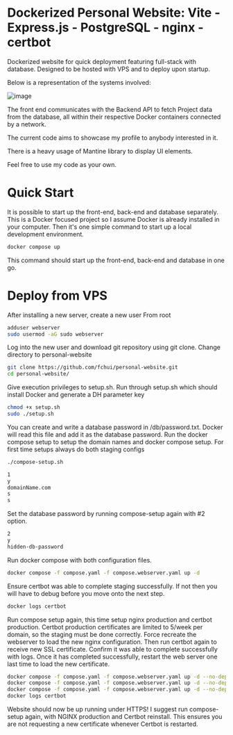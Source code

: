 # Dockerized Personal Website: Vite - Express.js - PostgreSQL - nginx - certbot

Dockerized website for quick deployment featuring full-stack with database. Designed to be hosted with VPS and to deploy upon startup. 

Below is a representation of the systems involved:

![image](https://github.com/user-attachments/assets/d8ba4a10-674a-411c-9b0a-9931ecd6c1e7)

The front end communicates with the Backend API to fetch Project data from the database, all within their respective Docker containers connected by a network.

The current code aims to showcase my profile to anybody interested in it.

There is a heavy usage of Mantine library to display UI elements.

Feel free to use my code as your own.

# Quick Start
It is possible to start up the front-end, back-end and database separately. This is a Docker focused project so I assume Docker is already installed in your computer. Then it's one simple command to start up a local development environment.
```bash
docker compose up
```
This command should start up the front-end, back-end and database in one go.

# Deploy from VPS

After installing a new server, create a new user From root
```bash
adduser webserver
sudo usermod -aG sudo webserver
```
Log into the new user and download git repository using git clone. Change directory to personal-website
```bash
git clone https://github.com/fchui/personal-website.git
cd personal-website/
```
Give execution privileges to setup.sh. Run through setup.sh which should install Docker and generate a DH parameter key
```bash
chmod +x setup.sh
sudo ./setup.sh
```
You can create and write a database password in /db/password.txt. Docker will read this file and add it as the database password.
Run the docker compose setup to setup the domain names and docker compose setup. For first time setups always do both staging configs
```bash
./compose-setup.sh
```
```bash
1
y
domainName.com
s
s
```
Set the database password by running compose-setup again with #2 option.
```bash
2
y
hidden-db-password
```
Run docker compose with both configuration files.
```bash
docker compose -f compose.yaml -f compose.webserver.yaml up -d
```
Ensure certbot was able to complete staging successfully. If not then you will have to debug before you move onto the next step.
```bash
docker logs certbot
```
Run compose setup again, this time setup nginx production and certbot production. Certbot production certificates are limited to 5/week per domain, so the staging must be done correctly. Force recreate the webserver to load the new nginx configuration. Then run certbot again to receive new SSL certificate. Confirm it was able to complete successfully with logs. Once it has completed successfully, restart the web server one last time to load the new certificate.
```bash
docker compose -f compose.yaml -f compose.webserver.yaml up -d --no-deps --force-recreate webserver
docker compose -f compose.yaml -f compose.webserver.yaml up -d --no-deps --force-recreate certbot
docker compose -f compose.yaml -f compose.webserver.yaml up -d --no-deps --force-recreate webserver
docker logs certbot
```
Website should now be up running under HTTPS! I suggest run compose-setup again, with NGINX production and Certbot reinstall. This ensures you are not requesting a new certificate whenever Certbot is restarted.

